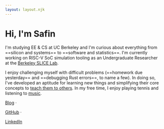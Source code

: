 ```yaml
---
layout: layout.njk
---
```


<div id="v">
  <div id="circle"></div>
  <h1>Hi, I'm Safin</h1>
</div>

<div class="content mb-20">

I'm studying EE & CS at UC Berkeley and I'm curious about everything from ==silicon and systems== to ==software and statistics==. I'm currently working on RISC-V SoC simulation tooling as an Undergraduate Researcher at the [Berkeley SLICE Lab](https://slice.eecs.berkeley.edu/).

I enjoy challenging myself with difficult problems (==homework due yesterday== and ==debugging Rust errors==, to name a few). In doing so, I've developed an aptitude for learning new things and simplifying their core concepts to <a href="/posts/linux-visually/" target="_self">teach them to others</a>. In my free time, I enjoy playing tennis and listening to [music](https://open.spotify.com/artist/7isCii8IZOBPInAYFn2n5Q).

</div>

<div class="meta-links">

  <a href="/blog" target="_self">Blog</a> · 

  [GitHub](https://github.com/safinsingh) · 

  [LinkedIn](https://www.linkedin.com/in/safinsingh/)

</div>
